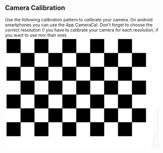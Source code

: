 ## Camera Calibration

Use the following calibration pattern to calibrate your camera. On android smartphones you can use the App CameraCal.
Don't forget to choose the correct resolution (! you have to calibrate your camera for each resolution, if you want to use mor than one).
![alt text](https://github.com/hpotechius/DCAITI-Project/blob/master/Application/Camera_Calibration/pattern_chessboard.png)